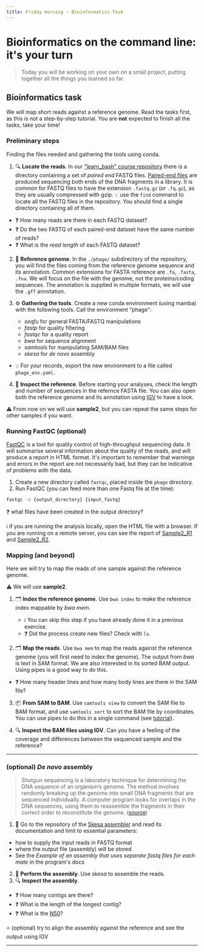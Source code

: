 ```yaml
---
title: Friday morning — Bioinformatics Task
---
```


# Bioinformatics on the command line: it's your turn

> Today you will be working on your own on a small project, putting together all the things you learned so far.


## Bioinformatics task

We will map short reads against a reference genome.
Read the tasks first, as this is not a step-by-step tutorial.
You are **not** expected to finish all the tasks, take your time!


### Preliminary steps 

Finding the files needed and gathering the tools using conda.

1. :mag: **Locate the reads**. In our 
["learn_bash" course repository](https://github.com/telatin/learn_bash)
there is a directory containing a set of *paired end* FASTQ files.
[Paired-end files](https://www.illumina.com/science/technology/next-generation-sequencing/plan-experiments/paired-end-vs-single-read.html)
are produced sequencing both ends of the DNA fragments in a library.
It is common for FASTQ files to have the extension `.fastq.gz` (or `.fq.gz`),
as they are usually compressed with gzip.
:bulb: use the `find` command to locate all the FASTQ files in the repository. You should find a single directory containing all of them.
  * :question: How many reads are there in each FASTQ dataset?
  * :question: Do the two FASTQ of each paired-end dataset have the same number of reads?
  * :question: What is the *read length* of each FASTQ dataset?

2. :book: **Reference genome**. In the `./phage/` subdirectory of the repository, 
you will find the files coming from the reference genome sequence and its annotation.
Common extensions for FASTA reference are `.fa`, `.fasta`, `.fna`. We will focus on the file
with the genome, not the proteins/coding sequences.
The annotation is supplied in multiple formats, we will use the `.gff` annotation.

3. :gear: **Gathering the tools**. Create a new conda environment (using mamba) with the following tools. Call the environment "phage":
  
   * *seqfu* for general FASTA/FASTQ manipulations
   * *fastp* for quality filtering
   * *fastqc* for a quality report
   * *bwa* for sequence alignment
   * *samtools* for manipulating SAM/BAM files
   * *skesa* for _de novo_ assembly
  
  * :bulb: For your records, export the new environment to a file called `phage_env.yaml`.

4. :microscope: **Inspect the reference**. Before starting your analyses, check the length and number of sequences in the refernce FASTA file.
You can also open both the reference genome and its annotation using
[IGV](https://telatin.github.io/microbiome-bioinformatics/IGV/) to have a look. 

:warning: From now on we will use **sample2**, but you can repeat the same steps for
other samples if you want.

### Running FastQC (optional)

[FastQC](https://www.bioinformatics.babraham.ac.uk/projects/fastqc/ ) is a tool for quality control of high-throughput sequencing data. It will summarise
several information about the quality of the reads, and will produce a report in HTML format. It's important to remember that warnings and errors in the report are not necessarily bad, but they can be indicative of problems with the data.

1. Create a new directory called `fastqc`, placed inside the `phage` directory.
2. Run FastQC (you can feed more than one Fastq file at the time):  
```bash
fastqc -o {output_directory} {input_fastq}
```

:question: what files have been created in the output directory?

:information_source: if you are running the analysis locally, open the HTML file with a browser. If you are running on a remote server, you can see the report of 
[Sample2_R1](https://mmbdtp.github.io/fastqc/sample2_R1_fastqc.html) and 
[Sample2_R2](https://mmbdtp.github.io/fastqc/sample2_R2_fastqc.html).

### Mapping (and beyond)

Here we will try to map the reads of one sample against the reference genome.

:warning: We will use **sample2**.

1. :card_index_dividers: **Index the reference genome**. Use `bwa index` to make the reference index mappable by *bwa mem*.
   * :information_source: You can skip this step if you have already done it in a previous exercise.
   * :question: Did the process create new files? Check with `ls`.
   
2. :card_index_dividers: **Map the reads**. Use `bwa mem` to map the reads against the reference genome (you will first need to index the genome). The output from *bwa* is text in SAM format. We are also interested in its sorted BAM output. Using pipes is a good way to do this. 

  * :question: How many header lines and how many body lines are there in the SAM file?

3. :package: **From SAM to BAM**. Use `samtools view` to convert the SAM file to BAM format, and use `samtools sort` to sort the BAM file by coordinates. You can use pipes to do this in a single command
(see [tutorial](https://telatin.github.io/microbiome-bioinformatics/Bash-SAM/)).

4. :mag: **Inspect the BAM files using IGV**. Can you have a feeling of the coverage and differences between the sequenced sample and the reference?

---

### (optional) *De novo* assembly 

> Shotgun sequencing is a laboratory technique for determining the DNA sequence of an organism’s genome. The method involves randomly breaking up the genome into small DNA fragments that are sequenced individually. A computer program looks for overlaps in the DNA sequences, using them to reassemble the fragments in their correct order to reconstitute the genome. ([source](https://www.genome.gov/genetics-glossary/Shotgun-Sequencing))


1. :book: Go to the repository of the [Skesa assembler](https://github.com/ncbi/SKESA#skesa---strategic-k-mer-extension-for-scrupulous-assemblies) and read its documentation and limit to essential parameters:
  * how to supply the input reads in FASTQ format
  * where the output file (assembly) will be stored
  * See the *Example of an assembly that uses separate fastq files for each mate* in the program's docs
2. :rocket: **Perform the assembly**. Use *skesa* to assemble the reads. 
3. :mag: **Inspect the assembly**.
  * :question: How many contigs are there?
  * :question: What is the length of the longest contig? 
  * :question: What is the [N50](https://www.molecularecologist.com/2017/03/29/whats-n50/)?

:star: (optional) try to align the assembly against the reference and see the output using IGV


--- 
